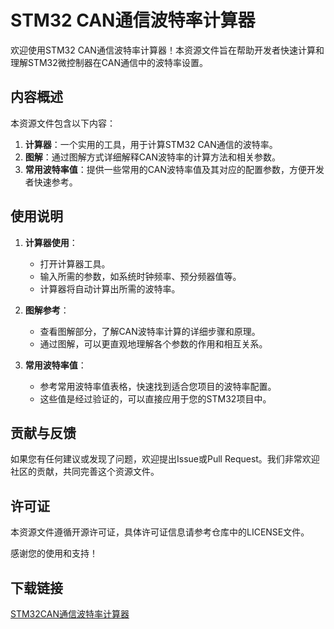 # STM32 CAN通信波特率计算器

欢迎使用STM32 CAN通信波特率计算器！本资源文件旨在帮助开发者快速计算和理解STM32微控制器在CAN通信中的波特率设置。

## 内容概述

本资源文件包含以下内容：

1. **计算器**：一个实用的工具，用于计算STM32 CAN通信的波特率。
2. **图解**：通过图解方式详细解释CAN波特率的计算方法和相关参数。
3. **常用波特率值**：提供一些常用的CAN波特率值及其对应的配置参数，方便开发者快速参考。

## 使用说明

1. **计算器使用**：
   - 打开计算器工具。
   - 输入所需的参数，如系统时钟频率、预分频器值等。
   - 计算器将自动计算出所需的波特率。

2. **图解参考**：
   - 查看图解部分，了解CAN波特率计算的详细步骤和原理。
   - 通过图解，可以更直观地理解各个参数的作用和相互关系。

3. **常用波特率值**：
   - 参考常用波特率值表格，快速找到适合您项目的波特率配置。
   - 这些值是经过验证的，可以直接应用于您的STM32项目中。

## 贡献与反馈

如果您有任何建议或发现了问题，欢迎提出Issue或Pull Request。我们非常欢迎社区的贡献，共同完善这个资源文件。

## 许可证

本资源文件遵循开源许可证，具体许可证信息请参考仓库中的LICENSE文件。

感谢您的使用和支持！

## 下载链接

[STM32CAN通信波特率计算器](https://pan.quark.cn/s/de50682f066a)